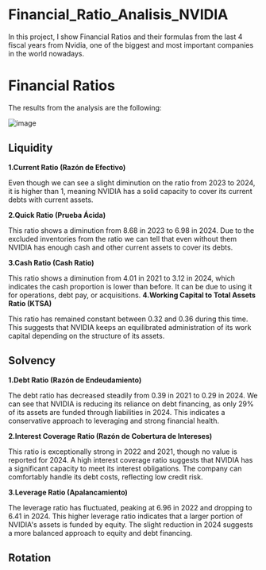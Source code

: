 # Financial_Ratio_Analisis_NVIDIA
In this project, I show Financial Ratios and their formulas from the last 4 fiscal years from Nvidia, one of the biggest and most important companies in the world nowadays.

# Financial Ratios
The results from the analysis are the following:

![image](https://github.com/user-attachments/assets/3768fa34-0da3-47ae-85c2-b5d60cf5d0b1)

## **Liquidity**

**1.Current Ratio (Razón de Efectivo)**

Even though we can see a slight diminution on the ratio from 2023 to 2024, it is higher than 1, meaning NVIDIA has a solid capacity to cover its current debts with current assets.

**2.Quick Ratio (Prueba Ácida)**

This ratio shows a diminution from 8.68 in 2023 to 6.98 in 2024. Due to the excluded inventories from the ratio we can tell that even without them NVIDIA has enough cash and other current assets to cover its debts.

**3.Cash Ratio (Cash Ratio)**

This ratio shows a diminution from 4.01 in 2021 to 3.12 in 2024, which indicates the cash proportion is lower than before. It can be due to using it for operations, debt pay, or acquisitions.
**4.Working Capital to Total Assets Ratio (KTSA)**

This ratio has remained constant between 0.32 and 0.36 during this time. This suggests that NVIDIA keeps an equilibrated administration of its work capital depending on the structure of its assets.

## **Solvency**

**1.Debt Ratio (Razón de Endeudamiento)**

The debt ratio has decreased steadily from 0.39 in 2021 to 0.29 in 2024. We can see that NVIDIA is reducing its reliance on debt financing, as only 29% of its assets are funded through liabilities in 2024. This indicates a conservative approach to leveraging and strong financial health.

**2.Interest Coverage Ratio (Razón de Cobertura de Intereses)**

This ratio is exceptionally strong in 2022 and 2021, though no value is reported for 2024. A high interest coverage ratio suggests that NVIDIA has a significant capacity to meet its interest obligations. The company can comfortably handle its debt costs, reflecting low credit risk.

**3.Leverage Ratio (Apalancamiento)**

The leverage ratio has fluctuated, peaking at 6.96 in 2022 and dropping to 6.41 in 2024. This higher leverage ratio indicates that a larger portion of NVIDIA's assets is funded by equity. The slight reduction in 2024 suggests a more balanced approach to equity and debt financing.

## **Rotation**
